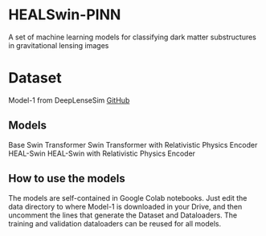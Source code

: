 # HEALSwin-PINN
A set of machine learning models for classifying dark matter substructures in gravitational lensing images

# Dataset
Model-1 from DeepLenseSim [GitHub](https://github.com/mwt5345/DeepLenseSim/tree/main)

## Models
Base Swin Transformer
Swin Transformer with Relativistic Physics Encoder
HEAL-Swin
HEAL-Swin with Relativistic Physics Encoder

## How to use the models
The models are self-contained in Google Colab notebooks. Just edit the data directory to where Model-1 is downloaded in your Drive, and then uncomment the lines that generate the Dataset and Dataloaders. The training and validation dataloaders can be reused for all models.
